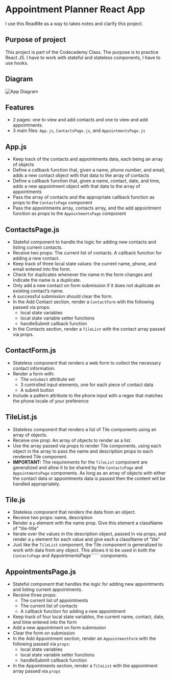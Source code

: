 # Appointment Planner React App
I use this ReadMe as a way to takes notes and clarify this project.

## Purpose of project
This project is part of the Codecademy Class. The purpose is to practice React JS. I have to work with stateful and stateless components, I have to use hooks.

## Diagram
![App Diagram](https://static-assets.codecademy.com/skillpaths/react-redux/appointments-components.png)

## Features
* 2 pages: one to view and add contacts and one to view and add appointments.
* 3 main files: ```App.js```, ```ContactsPage.js```, and ```AppointmentsPage.js```

## App.js
* Keep track of the contacts and appointments data, each being an array of objects
* Define a callback function that, given a name, phone number, and email, adds a new contact object with that data to the array of contacts
* Define a callback function that, given a name, contact, date, and time, adds a new appointment object with that data to the array of appointments
* Pass the array of contacts and the appropriate callback function as props to the ```ContactsPage``` component
* Pass the appointments array, contacts array, and the add appointment function as props to the ```AppointmentsPage``` component

## ContactsPage.js
* Stateful component to handle the logic for adding new contacts and listing current contacts.
* Receive two props: The current list of contacts. A callback function for adding a new contact.
* Keep track of three local state values: the current name, phone, and email entered into the form.
* Check for duplicates whenever the name in the form changes and indicate the name is a duplicate.
* Only add a new contact on form submission if it does not duplicate an existing contact’s name.
* A successful submission should clear the form.
* In the Add Contact section, render a ```ContactForm``` with the following passed via props:
    * local state variables
    * local state variable setter functions
    * handleSubmit callback function
* In the Contacts section, render a ```TileList``` with the contact array passed via props.

## ContactForm.js
* Stateless component that renders a web form to collect the necessary contact information.
* Render a form with:
    * The ```onSubmit``` attribute set
    * 3 controlled input elements, one for each piece of contact data
    * A submit button
* Include a pattern attribute to the phone input with a regex that matches the phone locale of your preference

## TileList.js
* Stateless component that renders a list of Tile components using an array of objects.
* Receive one prop: An array of objects to render as a list.
* Use the array passed via props to render Tile components, using each object in the array to pass the name and description props to each rendered Tile component.
* **IMPORTANT:** The requirements for the ```TileList``` component are generalized and allow it to be shared by the ```ContactsPage``` and ```AppointmentsPage``` components. As long as an array of objects with either the contact data or appointments data is passed then the content will be handled appropriately.

## Tile.js
* Stateless component that renders the data from an object.
* Receive two props: name, description
* Render a ```p``` element with the name prop. Give this element a className of "tile-title"
* Iterate over the values in the description object, passed in via props, and render a ```p``` element for each value and give each a className of "tile"
* Just like the ```TileList``` component, the Tile component is generalized to work with data from any object. This allows it to be used in both the ```ContactsPage``` and AppointmentsPage`````` components.

## AppointmentsPage.js
* Stateful component that handles the logic for adding new appointments and listing current appointments.
* Receive three props:
    * The current list of appointments
    * The current list of contacts
    * A callback function for adding a new appointment
* Keep track of four local state variables, the current name, contact, date, and time entered into the form
* Add a new appointment on form submission
* Clear the form on submission
* In the Add Appointment section, render an ```AppointmentForm``` with the following passed via ```props```:
    * local state variables
    * local state variable setter functions
    * handleSubmit callback function
* In the Appointments section, render a ```TileList``` with the appointment array passed via ```props```
